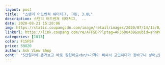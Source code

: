```yaml
---
layout: post 
title:  "스탠리 어드벤쳐 워터저그, 그린, 3.8L" 
description: 스탠리 어드벤쳐 워터저그,  ..
date: 2020-08-21 15:20:06 
img: https://static.coupangcdn.com/image/retail/images/2020/07/14/15/0/163e4b87-cae2-4e8b-9723-a94e1dc6a53c.jpg 
linkUrl: https://link.coupang.com/re/AFFSDP?lptag=AF3600438&subid=ahnPublicAsk&pageKey=1821246624&itemId=3099108050&vendorItemId=71086900134&traceid=V0-113-4b5d8b166b13cad6 
categories: [1013] 
color: F15F5F 
price: 59820 
author: Ask View Shop 
cont:  "5만얼마에 뜬거보고 바로 질렀어요<br/>가격이 비싸서 고민하다가 장바구니 넣어났는데<br/>갖고싶었어요,정말<br/>외관은 다들 아시는 스탠리 디자인이구요 캠핑 하루 다녀올땐 안가져갈 것 같지만 이틀 이상 다녀온다면 유용하게 잘 쓸 수 있을 것 같습니다.<br/> 얼음이랑 물 넣고 쓰면 5일정도는 시원하게 마실 수 있대요 얼음이 남아있다는 간증글도 봤는데 기대가 됩니다.<br/><br/>정가에 조금 웃돈 주고 구매했지만 그 정도는 제품의 만족도가 좋아서 구매하는데 전혀 문제 없었고, 나름 합리적인 가격이라고 생각이 되었습니다.<br/> 여름에 캠핑에 최고의 물통? 인거 같아요! 구매가능하실때 검색한번 해보시고 얼릉 구매하세요!!!<br/>" 
---
```

